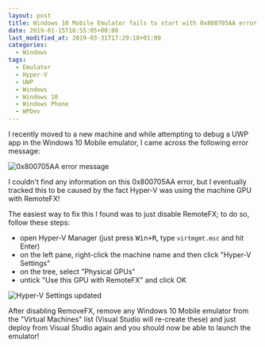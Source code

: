 ```yaml
---
layout: post
title: Windows 10 Mobile Emulator fails to start with 0x800705AA error
date: 2019-01-15T16:55:05+00:00
last_modified_at: 2019-03-31T17:29:18+01:00
categories:
  - Windows
tags:
  - Emulator
  - Hyper-V
  - UWP
  - Windows
  - Windows 10
  - Windows Phone
  - WPDev
---
```

I recently moved to a new machine and while attempting to debug a UWP app in the Windows 10 Mobile emulator, I came across the following error message:

![0x800705AA error message](/wp-content/uploads/2019/01/0x800705AA-error-message.png "0x800705AA error message")

I couldn't find any information on this 0x800705AA error, but I eventually tracked this to be caused by the fact Hyper-V was using the machine GPU with RemoteFX!

The easiest way to fix this I found was to just disable RemoteFX; to do so, follow these steps:

- open Hyper-V Manager (just press <kbd>Win+R</kbd>, type `virtmgmt.msc` and hit Enter)
- on the left pane, right-click the machine name and then click "Hyper-V Settings"
- on the tree, select "Physical GPUs"
- untick "Use this GPU with RemoteFX" and click OK

![Hyper-V Settings updated](/wp-content/uploads/2019/01/Hyper-V-Settings-updated.png "Hyper-V Settings updated")

After disabling RemoveFX, remove any Windows 10 Mobile emulator from the "Virtual Machines" list (Visual Studio will re-create these) and just deploy from Visual Studio again and you should now be able to launch the emulator!
